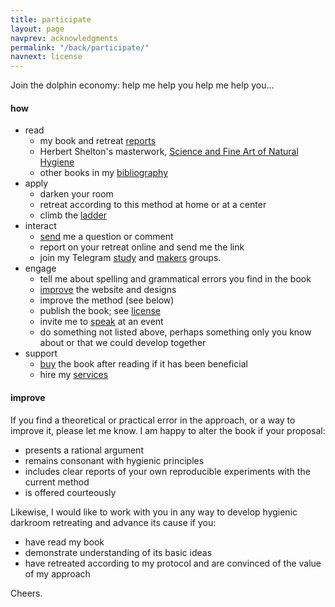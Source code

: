 ```yaml
---
title: participate
layout: page
navprev: acknowledgments
permalink: "/back/participate/"
navnext: license
---
```


Join the dolphin economy: help me help you help me help you...

#### how

- read
	- my book and retreat [reports](/reports)
	- Herbert Shelton's masterwork, [Science and Fine Art of Natural Hygiene](/nhs.pdf)
	- other books in my [bibliography](/back/bibliography-influences)
- apply
    - darken your room
    - retreat according to this method at home or at a center
    - climb the [ladder](/format#ladder)
- interact
    - [send](/about#contact) me a question or comment
    - report on your retreat online and send me the link
    - join my Telegram [study](https://t.me/darkroombookstudy) and [makers](https://t.me/darkroommakers) groups.
- engage
    - tell me about spelling and grammatical errors you find in the book
    - [improve](https://github.com/yodrew/yodrew.github.io/issues) the website and designs
    - improve the method (see below)
    - publish the book; see [license](/back/license)
    - invite me to [speak](/back/services#speak) at an event
    - do something not listed above, perhaps something only you know about or that we could develop together
- support
    - [buy](/back/services#write) the book after reading if it has been beneficial
    - hire my [services](/back/services)

#### improve

If you find a theoretical or practical error in the approach, or a way to improve it, please let me know. I am happy to alter the book if your proposal:

- presents a rational argument
- remains consonant with hygienic principles
- includes clear reports of your own reproducible experiments with the current method
- is offered courteously

Likewise, I would like to work with you in any way to develop hygienic darkroom retreating and advance its cause if you:

- have read my book 
- demonstrate understanding of its basic ideas
- have retreated according to my protocol and are convinced of the value of my approach

Cheers.
